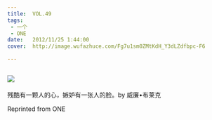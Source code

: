 ```yaml
---
title:	VOL.49
tags:
 - 一个
 - ONE
date:	2012/11/25 1:44:00
cover:	http://image.wufazhuce.com/Fg7u1sm0ZMtKdH_Y3dLZdfbpc-F6

---
```

![](http://image.wufazhuce.com/Fg7u1sm0ZMtKdH_Y3dLZdfbpc-F6)
---

残酷有一颗人的心，嫉妒有一张人的脸。by 威廉•布莱克
 
Reprinted from ONE
